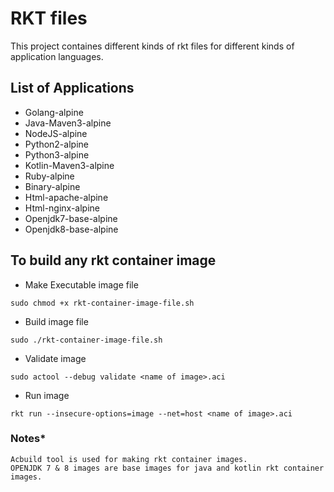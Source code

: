 # RKT files
This project containes different kinds of rkt files for different kinds of application languages.

## List of Applications
* Golang-alpine
* Java-Maven3-alpine
* NodeJS-alpine
* Python2-alpine
* Python3-alpine
* Kotlin-Maven3-alpine
* Ruby-alpine
* Binary-alpine
* Html-apache-alpine
* Html-nginx-alpine
* Openjdk7-base-alpine
* Openjdk8-base-alpine

## To build any rkt container image
* Make Executable image file
```
sudo chmod +x rkt-container-image-file.sh
```

* Build image file
```
sudo ./rkt-container-image-file.sh
```

* Validate image
```
sudo actool --debug validate <name of image>.aci
```

* Run image
```
rkt run --insecure-options=image --net=host <name of image>.aci
```
### Notes*
```
Acbuild tool is used for making rkt container images.
OPENJDK 7 & 8 images are base images for java and kotlin rkt container images.
```
